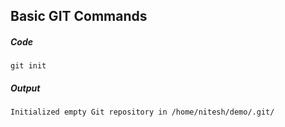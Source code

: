 ## Basic GIT Commands

##### Code
```
git init
```
##### Output
```
Initialized empty Git repository in /home/nitesh/demo/.git/
```
